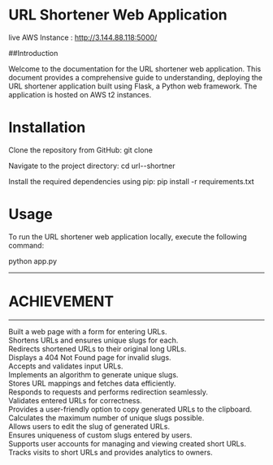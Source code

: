 # URL Shortener Web Application  

live AWS Instance  : http://3.144.88.118:5000/  

##Introduction  

Welcome to the documentation for the URL shortener web application. This document provides a comprehensive   guide to understanding, deploying the URL shortener application built using Flask, a Python web framework. The application is hosted on AWS t2 instances.  


# Installation  

Clone the repository from GitHub:
git clone <repository-url>  

Navigate to the project directory:
cd url--shortner  

Install the required dependencies using pip:
pip install -r requirements.txt  

# Usage  
To run the URL shortener web application locally, execute the following command:

python app.py  

---------------------------------------------------------------------------
# ACHIEVEMENT
---------------------------------------------------------------------------  
Built a web page with a form for entering URLs.  
Shortens URLs and ensures unique slugs for each.  
Redirects shortened URLs to their original long URLs.  
Displays a 404 Not Found page for invalid slugs.  
Accepts and validates input URLs.  
Implements an algorithm to generate unique slugs.  
Stores URL mappings and fetches data efficiently.  
Responds to requests and performs redirection seamlessly.  
Validates entered URLs for correctness.  
Provides a user-friendly option to copy generated URLs to the clipboard.  
Calculates the maximum number of unique slugs possible.  
Allows users to edit the slug of generated URLs.  
Ensures uniqueness of custom slugs entered by users.  
Supports user accounts for managing and viewing created short URLs.  
Tracks visits to short URLs and provides analytics to owners.  
